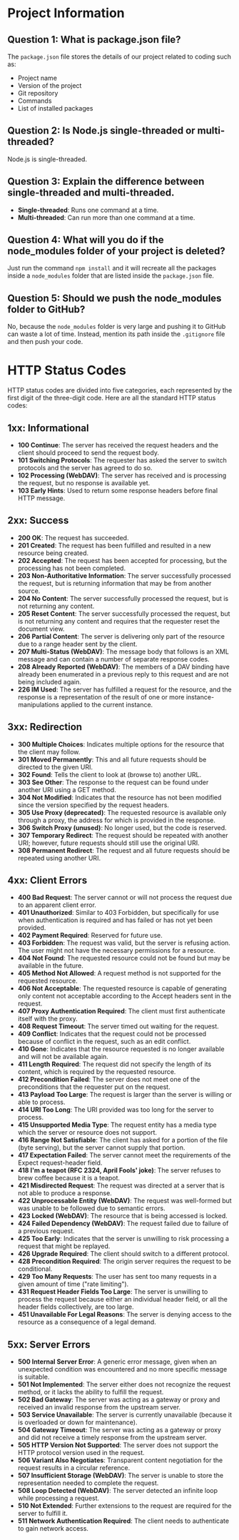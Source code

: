 # Project Information

## Question 1: What is package.json file?
The `package.json` file stores the details of our project related to coding such as:
- Project name
- Version of the project
- Git repository
- Commands
- List of installed packages


## Question 2: Is Node.js single-threaded or multi-threaded?
Node.js is single-threaded.

## Question 3: Explain the difference between single-threaded and multi-threaded.
- **Single-threaded**: Runs one command at a time.
- **Multi-threaded**: Can run more than one command at a time.

## Question 4: What will you do if the node_modules folder of your project is deleted?
Just run the command `npm install` and it will recreate all the packages inside a `node_modules` folder that are listed inside the `package.json` file.

## Question 5: Should we push the node_modules folder to GitHub?
No, because the `node_modules` folder is very large and pushing it to GitHub can waste a lot of time. Instead, mention its path inside the `.gitignore` file and then push your code.

# HTTP Status Codes

HTTP status codes are divided into five categories, each represented by the first digit of the three-digit code. Here are all the standard HTTP status codes:

## 1xx: Informational
- **100 Continue**: The server has received the request headers and the client should proceed to send the request body.
- **101 Switching Protocols**: The requester has asked the server to switch protocols and the server has agreed to do so.
- **102 Processing (WebDAV)**: The server has received and is processing the request, but no response is available yet.
- **103 Early Hints**: Used to return some response headers before final HTTP message.

## 2xx: Success
- **200 OK**: The request has succeeded.
- **201 Created**: The request has been fulfilled and resulted in a new resource being created.
- **202 Accepted**: The request has been accepted for processing, but the processing has not been completed.
- **203 Non-Authoritative Information**: The server successfully processed the request, but is returning information that may be from another source.
- **204 No Content**: The server successfully processed the request, but is not returning any content.
- **205 Reset Content**: The server successfully processed the request, but is not returning any content and requires that the requester reset the document view.
- **206 Partial Content**: The server is delivering only part of the resource due to a range header sent by the client.
- **207 Multi-Status (WebDAV)**: The message body that follows is an XML message and can contain a number of separate response codes.
- **208 Already Reported (WebDAV)**: The members of a DAV binding have already been enumerated in a previous reply to this request and are not being included again.
- **226 IM Used**: The server has fulfilled a request for the resource, and the response is a representation of the result of one or more instance-manipulations applied to the current instance.

## 3xx: Redirection
- **300 Multiple Choices**: Indicates multiple options for the resource that the client may follow.
- **301 Moved Permanently**: This and all future requests should be directed to the given URI.
- **302 Found**: Tells the client to look at (browse to) another URL.
- **303 See Other**: The response to the request can be found under another URI using a GET method.
- **304 Not Modified**: Indicates that the resource has not been modified since the version specified by the request headers.
- **305 Use Proxy (deprecated)**: The requested resource is available only through a proxy, the address for which is provided in the response.
- **306 Switch Proxy (unused)**: No longer used, but the code is reserved.
- **307 Temporary Redirect**: The request should be repeated with another URI; however, future requests should still use the original URI.
- **308 Permanent Redirect**: The request and all future requests should be repeated using another URI.

## 4xx: Client Errors
- **400 Bad Request**: The server cannot or will not process the request due to an apparent client error.
- **401 Unauthorized**: Similar to 403 Forbidden, but specifically for use when authentication is required and has failed or has not yet been provided.
- **402 Payment Required**: Reserved for future use.
- **403 Forbidden**: The request was valid, but the server is refusing action. The user might not have the necessary permissions for a resource.
- **404 Not Found**: The requested resource could not be found but may be available in the future.
- **405 Method Not Allowed**: A request method is not supported for the requested resource.
- **406 Not Acceptable**: The requested resource is capable of generating only content not acceptable according to the Accept headers sent in the request.
- **407 Proxy Authentication Required**: The client must first authenticate itself with the proxy.
- **408 Request Timeout**: The server timed out waiting for the request.
- **409 Conflict**: Indicates that the request could not be processed because of conflict in the request, such as an edit conflict.
- **410 Gone**: Indicates that the resource requested is no longer available and will not be available again.
- **411 Length Required**: The request did not specify the length of its content, which is required by the requested resource.
- **412 Precondition Failed**: The server does not meet one of the preconditions that the requester put on the request.
- **413 Payload Too Large**: The request is larger than the server is willing or able to process.
- **414 URI Too Long**: The URI provided was too long for the server to process.
- **415 Unsupported Media Type**: The request entity has a media type which the server or resource does not support.
- **416 Range Not Satisfiable**: The client has asked for a portion of the file (byte serving), but the server cannot supply that portion.
- **417 Expectation Failed**: The server cannot meet the requirements of the Expect request-header field.
- **418 I'm a teapot (RFC 2324, April Fools' joke)**: The server refuses to brew coffee because it is a teapot.
- **421 Misdirected Request**: The request was directed at a server that is not able to produce a response.
- **422 Unprocessable Entity (WebDAV)**: The request was well-formed but was unable to be followed due to semantic errors.
- **423 Locked (WebDAV)**: The resource that is being accessed is locked.
- **424 Failed Dependency (WebDAV)**: The request failed due to failure of a previous request.
- **425 Too Early**: Indicates that the server is unwilling to risk processing a request that might be replayed.
- **426 Upgrade Required**: The client should switch to a different protocol.
- **428 Precondition Required**: The origin server requires the request to be conditional.
- **429 Too Many Requests**: The user has sent too many requests in a given amount of time ("rate limiting").
- **431 Request Header Fields Too Large**: The server is unwilling to process the request because either an individual header field, or all the header fields collectively, are too large.
- **451 Unavailable For Legal Reasons**: The server is denying access to the resource as a consequence of a legal demand.

## 5xx: Server Errors
- **500 Internal Server Error**: A generic error message, given when an unexpected condition was encountered and no more specific message is suitable.
- **501 Not Implemented**: The server either does not recognize the request method, or it lacks the ability to fulfill the request.
- **502 Bad Gateway**: The server was acting as a gateway or proxy and received an invalid response from the upstream server.
- **503 Service Unavailable**: The server is currently unavailable (because it is overloaded or down for maintenance).
- **504 Gateway Timeout**: The server was acting as a gateway or proxy and did not receive a timely response from the upstream server.
- **505 HTTP Version Not Supported**: The server does not support the HTTP protocol version used in the request.
- **506 Variant Also Negotiates**: Transparent content negotiation for the request results in a circular reference.
- **507 Insufficient Storage (WebDAV)**: The server is unable to store the representation needed to complete the request.
- **508 Loop Detected (WebDAV)**: The server detected an infinite loop while processing a request.
- **510 Not Extended**: Further extensions to the request are required for the server to fulfill it.
- **511 Network Authentication Required**: The client needs to authenticate to gain network access.